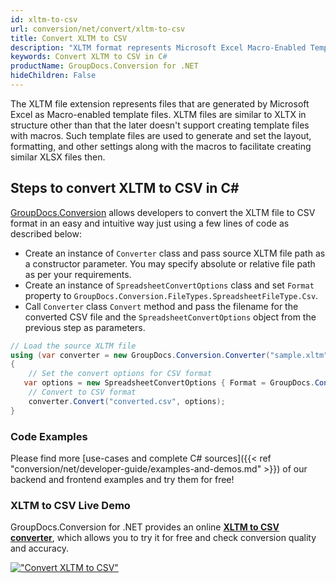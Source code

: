 ```yaml
---
id: xltm-to-csv
url: conversion/net/convert/xltm-to-csv
title: Convert XLTM to CSV
description: "XLTM format represents Microsoft Excel Macro-Enabled Template with .xltm extension. Learn how to convert XLTM to CSV file programmatically in C# language using GroupDocs.Conversion for .NET library."
keywords: Convert XLTM to CSV in C#
productName: GroupDocs.Conversion for .NET
hideChildren: False
---
```


The XLTM file extension represents files that are generated by Microsoft Excel as Macro-enabled template files. XLTM files are similar to XLTX in structure other than that the later doesn't support creating template files with macros. Such template files are used to generate and set the layout, formatting, and other settings along with the macros to facilitate creating similar XLSX files then.

## Steps to convert XLTM to CSV in C#

[GroupDocs.Conversion](https://products.groupdocs.com/conversion/net) allows developers to convert the XLTM file to CSV format in an easy and intuitive way just using a few lines of code as described below:

* Create an instance of `Converter` class and pass source XLTM file path as a constructor parameter. You may specify absolute or relative file path as per your requirements. 
* Create an instance of `SpreadsheetConvertOptions` class and set `Format` property to `GroupDocs.Conversion.FileTypes.SpreadsheetFileType.Csv`.
* Call `Converter` class `Convert` method and pass the filename for the converted CSV file and the `SpreadsheetConvertOptions` object from the previous step as parameters.

```csharp
// Load the source XLTM file
using (var converter = new GroupDocs.Conversion.Converter("sample.xltm"))
{
    // Set the convert options for CSV format
   var options = new SpreadsheetConvertOptions { Format = GroupDocs.Conversion.FileTypes.SpreadsheetFileType.Csv };
    // Convert to CSV format
    converter.Convert("converted.csv", options);
}
```

### Code Examples

Please find more [use-cases and complete C# sources]({{< ref "conversion/net/developer-guide/examples-and-demos.md" >}}) of our backend and frontend examples and try them for free!

### XLTM to CSV Live Demo

GroupDocs.Conversion for .NET provides an online [**XLTM to CSV converter**](https://products.groupdocs.app/conversion/xltm-to-csv), which allows you to try it for free and check conversion quality and accuracy.

[!["Convert XLTM to CSV"](conversion/net/images/convert-to-csv/convert-xltm-to-csv.png)](https://products.groupdocs.app/conversion/xltm-to-csv)